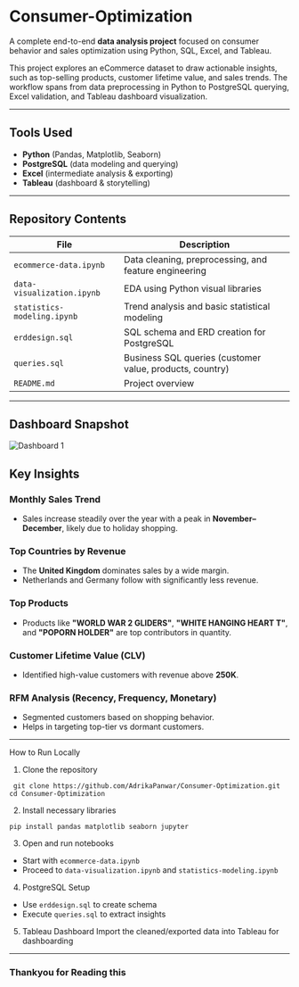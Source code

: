 # Consumer-Optimization

A complete end-to-end **data analysis project** focused on consumer behavior and sales optimization using Python, SQL, Excel, and Tableau.

This project explores an eCommerce dataset to draw actionable insights, such as top-selling products, customer lifetime value, and sales trends. The workflow spans from data preprocessing in Python to PostgreSQL querying, Excel validation, and Tableau dashboard visualization.

---

## Tools Used

- **Python** (Pandas, Matplotlib, Seaborn)
- **PostgreSQL** (data modeling and querying)
- **Excel** (intermediate analysis & exporting)
- **Tableau** (dashboard & storytelling)

---

## Repository Contents

| File | Description |
|------|-------------|
| `ecommerce-data.ipynb` | Data cleaning, preprocessing, and feature engineering |
| `data-visualization.ipynb` | EDA using Python visual libraries |
| `statistics-modeling.ipynb` | Trend analysis and basic statistical modeling |
| `erddesign.sql` | SQL schema and ERD creation for PostgreSQL |
| `queries.sql` | Business SQL queries (customer value, products, country) |
| `README.md` | Project overview |

---
## Dashboard Snapshot

![Dashboard 1](https://github.com/user-attachments/assets/bf02edab-a6a3-4e3f-a032-5c1ece53a436)


## Key Insights

### Monthly Sales Trend
- Sales increase steadily over the year with a peak in **November–December**, likely due to holiday shopping.

### Top Countries by Revenue
- The **United Kingdom** dominates sales by a wide margin.
- Netherlands and Germany follow with significantly less revenue.

### Top Products
- Products like **"WORLD WAR 2 GLIDERS"**, **"WHITE HANGING HEART T"**, and **"POPORN HOLDER"** are top contributors in quantity.

### Customer Lifetime Value (CLV)
- Identified high-value customers with revenue above **250K**.

### RFM Analysis (Recency, Frequency, Monetary)
- Segmented customers based on shopping behavior.
- Helps in targeting top-tier vs dormant customers.

---


 How to Run Locally
1. Clone the repository
```
 git clone https://github.com/AdrikaPanwar/Consumer-Optimization.git
cd Consumer-Optimization
```
2. Install necessary libraries
```
pip install pandas matplotlib seaborn jupyter
```
3. Open and run notebooks
 - Start with ``` ecommerce-data.ipynb ```
 - Proceed to ``` data-visualization.ipynb ``` and ``` statistics-modeling.ipynb ``` 
4. PostgreSQL Setup
- Use ``` erddesign.sql ``` to create schema
- Execute ``` queries.sql ``` to extract insights
5. Tableau Dashboard
Import the cleaned/exported data into Tableau for dashboarding

---
### Thankyou for Reading this
